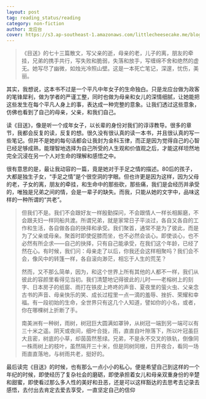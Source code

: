 ```yaml
---
layout: post
tag: reading_status/reading
category: non-fiction
author: 龙应台
cover: https://s3.ap-southeast-1.amazonaws.com/littlecheesecake.me/blog-post/books/目送.jpg
---
```


>《目送》的七十三篇散文，写父亲的逝，母亲的老，儿子的离，朋友的牵挂，兄弟的携手共行，写失败和脆弱，失落和放手，写缠绵不舍和绝然的虚无。她写尽了幽微，如烛光冷照山壁。这是一本死亡笔记，深邃，忧伤，美丽。

其实，我想说，这本书不过是一个平凡中年女子的生命独白。只是龙应台做为政客的笔锋犀利，做为学者的严谨工整，同时也做为母亲和女儿的深情细腻，让她能把这些发生在每个平凡人身上的事，表达成一种完整的意象。让我们透过这些意象，仿佛也看到了自己的母亲，父亲，和我们自己。

读《目送》，像是听一个成年女子，以长辈的身份对我们的谆谆教导。很多的章节，我都会反复的读，反复的想。很久没有很认真的读一本书，并且很认真的写一些笔记。但并不是她的每句话都会让我封为金科玉律，而正是因为觉得自己的心智已经足够成熟，能理智地选择为自己所受的人生观和价值观之后，才能这样坦然地完全沉浸在另一个人对生命的理解和感悟之中。

很有意思的是，最让我动容的一篇，竟是她对于手足之情的描述。80后的孩子，大都是独生子女，“手足之情”是个很空洞的字眼。但也许更是因为这样，因为父母的老，子女的离，朋友的牵挂，和生命中的那些砍，那些痛，我们是会经历并承受的，唯独是兄弟之间的情，会是一辈子的缺失。而我，只能从她的文字中，品味这样的一种所谓的“共老”。

>但我们不是。我们不会跟好友一样殷勤探问，不会跟情人一样长相厮磨，不会跟夫妇一样同船共渡。所谓兄弟，就是家常日子平淡过，各自又各自的工作和生活，各自做各自的抉择和承受。我们聚首，通常不是为了彼此，而是为了父亲或母亲。聚首时即使促膝而坐，也不必然会谈心。即使谈心，也不必然有所企求——自己的抉择，只有自己能承受，在我们这个年龄，已经了然在心。有时候，我们问：母亲走了以后，你我还会这样相聚吗？我们会不会，像风中的转篷一样，各自滚向渺茫，相忘于人生的荒芜？
>
>然而，又不那么简单，因为，和这个世界上所有其他的人都不一样，我们从彼此的容颜里看得见当初。我们清楚地记得彼此的儿时——老榕树上的刻字、日本房子的纸窗、雨打在铁皮上咚咚的声音、夏夜里的萤火虫、父亲念古书的声音、母亲快乐的笑、成长过程里一点一滴的羞辱、挫折、荣耀和幸福。有一段初始的生命，全世界只有这几个人知道，譬如你的小名，或者，你在哪棵树上折断了手。
>
>南美洲有一种树，雨树，树冠巨大圆满如罩钟，从树冠一端到另一端可以有三十米之遥。阴天或夜间，细叶合拢，雨，直直自叶隙落下，所以叶冠虽巨大且密，树底的小草，却茵茵然葱绿。兄弟，不是永不交叉的铁轨，倒像同一株雨树上的枝叶，虽然隔开三十米，但是同树同根，日开夜合，看同一场雨直直落地，与树雨共老，挺好的。

最后读完《目送》的时候，也有那么一点小小的私心。便是希望自己到这样的一个年纪的时候，即使经历了复杂社会的磨砺，即使承担着女儿和母亲双重身份的辛楚和甜蜜，即使看过那么多人性的美好和丑恶，还是可以这样豁达的去思考去记录去感悟，去付出去肯定去爱去享受，一直坚定自己的信仰